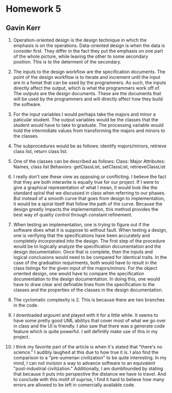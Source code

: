 # Homework 5
## Gavin Kerr

1. Operation-oriented design is the design technique in which the emphasis is on the operations. Data-oriented design is when the data is consider first. They differ in the fact they put the emphasis on one part of the whole picture, while leaving the other to some secondary position. This is to the determent of the secondary.
2. The inputs to the design workflow are the specification documents. The point of the design workflow is to iterate and increment until the input are in a fomat that can be used by the programmers. As such, the inputs directly affect the output, which is what the programmers work off of. The outputs are the design documents. These are the documents that will be used by the programmers and will directly affect how they build the software.

3. For the input variables I would perhaps take the majors and minor a paticular student. The output variables would be the classes that the student would have to take to graduate. The processing variable would hold the intermidiate values from transforming the majors and minors to the classes.

4. The subprocedures would be as follows: identify majors/minors, retrieve class list, return class list.

5. One of the classes can be described as follows:
	Class: Major
	Attributes: Names, class list
	Behaviors: getClassList, setClassList, retrieveClassList

6. I really don't see these view as opposing or conflicting. I believe the fact that they are both interavtie is equally true for our project. If I were to give a graphical representation of what I mean, it would look like the standard spiral that we discussed in class when referring to our phases. But instead of a smooth curve that goes from design to implementation, it would be a spiral itself that follow the path of the curve. Because the design greatly impacts the implementation, this method provides the best way of quality control through constant refinement. 

7. When testing an implementation, one is trying to figure out if the software does what it is suppose to without fault. When testing a design, one is verifying that the specifications have been accurately and completely incorporated into the design. The first step of the procedure would be to logically analyze the specification documentation and the design documentation. Once that is complete, then the inputs and logical conclusions would need to be compared for identical traits. In the case of the graduation requirments, both would have to result in the class listings for the given input of the majors/minors. For the object oriented design, one would have to compare the specification documentation to the design documentation. In doing this, one would have to draw clear and definable lines from the specification to the classes and the properties of the classes in the design documentation. 

8. The cyclomatic complexity is 2. This is because there are two branches in the code.

9. I downloaded argouml and played with it for a little while. It seems to have some pretty good UML abilitys that cover most of what we go over in class and the UI is friendly. I also saw that there was a generate code feature which is quite powerful. I will definitly make use of this in my project. 

10. I think my favorite part of the article is when it's stated that "there's no science." I audibly laughed at this due to how true it is. I also find the comparison to a "pre-sumerian civilization" to be quite interesting. In my mind, I can not invision a way to advance software to an equivalent "post-industrial civilization." Additionally, I am dumbfounded by stating that because it puts into perspective the distance we have to travel. And to conclude with this motif of suprise, I find it hard to believe how many errors are allowed to be left in comercially available code.  